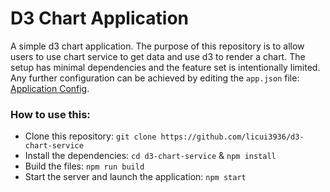 # D3 Chart Application

A simple d3 chart application. The purpose of this repository is to allow users to use chart service to get data and use d3 to render a chart. The setup has minimal dependencies and the feature set is intentionally limited. Any further configuration can be achieved by editing the `app.json` file: [Application Config](https://openfin.co/application-config/).


### How to use this:

* Clone this repository: `git clone https://github.com/licui3936/d3-chart-service`
* Install the dependencies: `cd d3-chart-service` & `npm install`
* Build the files: `npm run build`
* Start the server and launch the application: `npm start`

